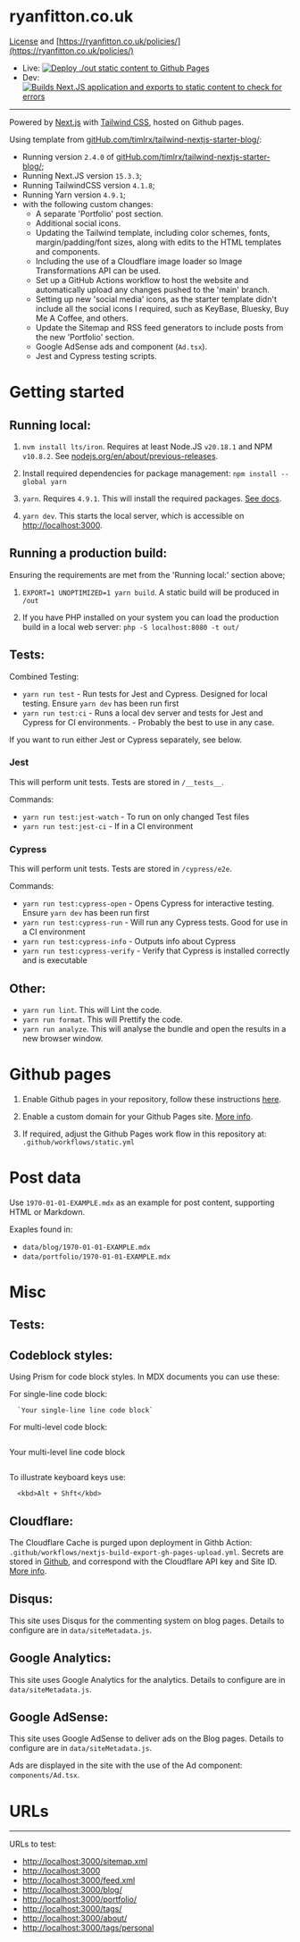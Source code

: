 # ryanfitton.co.uk

[License](https://github.com/ryanfitton/ryanfitton-nextjs-2024/blob/main/LICENSE.txt) and [https://ryanfitton.co.uk/policies/](https://ryanfitton.co.uk/policies/)

- Live: [![Deploy `./out` static content to Github Pages](https://github.com/ryanfitton/ryanfitton-nextjs-2024/actions/workflows/nextjs-build-export-gh-pages-upload.yml/badge.svg?branch=main)](https://github.com/ryanfitton/ryanfitton-nextjs-2024/actions/workflows/nextjs-build-export-gh-pages-upload.yml)
- Dev: [![Builds Next.JS application and exports to static content to check for errors](https://github.com/ryanfitton/ryanfitton-nextjs-2024/actions/workflows/nextjs-build-export-test.yml/badge.svg)](https://github.com/ryanfitton/ryanfitton-nextjs-2024/actions/workflows/nextjs-build-export-test.yml)

<hr>

Powered by [Next.js](https://nextjs.org/) with [Tailwind CSS](https://tailwindcss.com/), hosted on Github pages.

Using template from [gitHub.com/timlrx/tailwind-nextjs-starter-blog/](https://gitHub.com/timlrx/tailwind-nextjs-starter-blog/):

- Running version `2.4.0` of [gitHub.com/timlrx/tailwind-nextjs-starter-blog/](https://gitHub.com/timlrx/tailwind-nextjs-starter-blog/);
- Running Next.JS version `15.3.3`;
- Running TailwindCSS version `4.1.8`;
- Running Yarn version `4.9.1`;
- with the following custom changes:
  - A separate 'Portfolio' post section.
  - Additional social icons.
  - Updating the Tailwind template, including color schemes, fonts, margin/padding/font sizes, along with edits to the HTML templates and components.
  - Including the use of a Cloudflare image loader so Image Transformations API can be used.
  - Set up a GitHub Actions workflow to host the website and automatically upload any changes pushed to the 'main' branch.
  - Setting up new 'social media' icons, as the starter template didn't include all the social icons I required, such as KeyBase, Bluesky, Buy Me A Coffee, and others.
  - Update the Sitemap and RSS feed generators to include posts from the new 'Portfolio' section.
  - Google AdSense ads and component (`Ad.tsx`).
  - Jest and Cypress testing scripts.

# Getting started

## Running local:

1. `nvm install lts/iron`. Requires at least Node.JS `v20.18.1` and NPM `v10.8.2`. See [nodejs.org/en/about/previous-releases](https://nodejs.org/en/about/previous-releases).

2. Install required dependencies for package management: `npm install --global yarn`

3. `yarn`. Requires `4.9.1`. This will install the required packages. [See docs](https://yarnpkg.com/getting-started/install).

4. `yarn dev`. This starts the local server, which is accessible on [http://localhost:3000](http://localhost:3000).

## Running a production build:

Ensuring the requirements are met from the 'Running local:' section above;

1. `EXPORT=1 UNOPTIMIZED=1 yarn build`. A static build will be produced in `/out`

2. If you have PHP installed on your system you can load the production build in a local web server: `php -S localhost:8080 -t out/`

## Tests:

Combined Testing:

- `yarn run test` - Run tests for Jest and Cypress. Designed for local testing. Ensure `yarn dev` has been run first
- `yarn run test:ci` - Runs a local dev server and tests for Jest and Cypress for CI environments. - Probably the best to use in any case.

If you want to run either Jest or Cypress separately, see below.

### Jest

This will perform unit tests. Tests are stored in `/__tests__`.

Commands:

- `yarn run test:jest-watch` - To run on only changed Test files
- `yarn run test:jest-ci` - If in a CI environment

### Cypress

This will perform unit tests. Tests are stored in `/cypress/e2e`.

Commands:

- `yarn run test:cypress-open` - Opens Cypress for interactive testing. Ensure `yarn dev` has been run first
- `yarn run test:cypress-run` - Will run any Cypress tests. Good for use in a CI environment
- `yarn run test:cypress-info` - Outputs info about Cypress
- `yarn run test:cypress-verify` - Verify that Cypress is installed correctly and is executable

## Other:

- `yarn run lint`. This will Lint the code.
- `yarn run format`. This will Prettify the code.
- `yarn run analyze`. This will analyse the bundle and open the results in a new browser window.

# Github pages

1. Enable Github pages in your repository, follow these instructions [here](https://docs.github.com/en/pages/getting-started-with-github-pages/creating-a-github-pages-site).

2. Enable a custom domain for your Github Pages site. [More info](https://docs.github.com/en/pages/configuring-a-custom-domain-for-your-github-pages-site).

3. If required, adjust the Github Pages work flow in this repository at: `.github/workflows/static.yml`

# Post data

Use `1970-01-01-EXAMPLE.mdx` as an example for post content, supporting HTML or Markdown.

Exaples found in:

- `data/blog/1970-01-01-EXAMPLE.mdx`
- `data/portfolio/1970-01-01-EXAMPLE.mdx`

# Misc

## Tests:

## Codeblock styles:

Using Prism for code block styles. In MDX documents you can use these:

For single-line code block:

```
  `Your single-line line code block`
```

For multi-level code block:

```
  ```
  Your multi-level line code block
  ```
```

To illustrate keyboard keys use:

```
  <kbd>Alt + Shft</kbd>
```

## Cloudflare:

The Cloudflare Cache is purged upon deployment in Githb Action: `.github/workflows/nextjs-build-export-gh-pages-upload.yml`. Secrets are stored in [Github](https://github.com/ryanfitton/ryanfitton-nextjs-2024/settings/secrets/actions), and correspond with the Cloudflare API key and Site ID. [More info](https://github.com/marketplace/actions/cloudflare-cache-purge-action).

## Disqus:

This site uses Disqus for the commenting system on blog pages. Details to configure are in `data/siteMetadata.js`.

## Google Analytics:

This site uses Google Analytics for the analytics. Details to configure are in `data/siteMetadata.js`.

## Google AdSense:

This site uses Google AdSense to deliver ads on the Blog pages. Details to configure are in `data/siteMetadata.js`.

Ads are displayed in the site with the use of the Ad component: `components/Ad.tsx`.

# URLs

---

URLs to test:

- [http://localhost:3000/sitemap.xml](http://localhost:3000/sitemap.xml)
- [http://localhost:3000](http://localhost:3000)
- [http://localhost:3000/feed.xml](http://localhost:3000/feed.xml)
- [http://localhost:3000/blog/](http://localhost:3000/blog/)
- [http://localhost:3000/portfolio/](http://localhost:3000/portfolio/)
- [http://localhost:3000/tags/](http://localhost:3000/tags/)
- [http://localhost:3000/about/](http://localhost:3000/about/)
- [http://localhost:3000/tags/personal](http://localhost:3000/tags/personal/)
